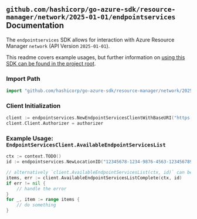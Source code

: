 
## `github.com/hashicorp/go-azure-sdk/resource-manager/network/2025-01-01/endpointservices` Documentation

The `endpointservices` SDK allows for interaction with Azure Resource Manager `network` (API Version `2025-01-01`).

This readme covers example usages, but further information on [using this SDK can be found in the project root](https://github.com/hashicorp/go-azure-sdk/tree/main/docs).

### Import Path

```go
import "github.com/hashicorp/go-azure-sdk/resource-manager/network/2025-01-01/endpointservices"
```


### Client Initialization

```go
client := endpointservices.NewEndpointServicesClientWithBaseURI("https://management.azure.com")
client.Client.Authorizer = authorizer
```


### Example Usage: `EndpointServicesClient.AvailableEndpointServicesList`

```go
ctx := context.TODO()
id := endpointservices.NewLocationID("12345678-1234-9876-4563-123456789012", "locationName")

// alternatively `client.AvailableEndpointServicesList(ctx, id)` can be used to do batched pagination
items, err := client.AvailableEndpointServicesListComplete(ctx, id)
if err != nil {
	// handle the error
}
for _, item := range items {
	// do something
}
```
